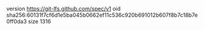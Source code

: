 version https://git-lfs.github.com/spec/v1
oid sha256:60131f7cf6d1e5ba045b0662ef11c536c920b691012b607f8b7c18b7e0ff0da3
size 1316

